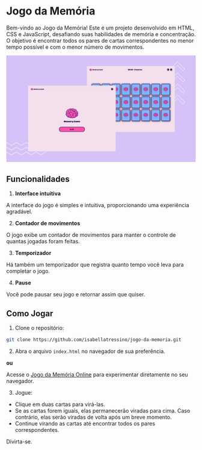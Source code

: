# Jogo da Memória

Bem-vindo ao Jogo da Memória! Este é um projeto desenvolvido em HTML, CSS e JavaScript, desafiando suas habilidades de memória e concentração. O objetivo é encontrar todos os pares de cartas correspondentes no menor tempo possível e com o menor número de movimentos.

![](images/screenshoot.jpg)

## Funcionalidades

1. **Interface intuitiva**

A interface do jogo é simples e intuitiva, proporcionando uma experiência agradável.

2. **Contador de movimentos**

O jogo exibe um contador de movimentos para manter o controle de quantas jogadas foram feitas.

3. **Temporizador**

Há também um temporizador que registra quanto tempo você leva para completar o jogo.

4. **Pause**

Você pode pausar seu jogo e retornar assim que quiser.

## Como Jogar

1. Clone o repositório:

```bash
git clone https://github.com/isabellatressino/jogo-da-memoria.git
```

2. Abra o arquivo `index.html` no navegador de sua preferência.

**ou**

Acesse o [Jogo da Memória Online]() para experimentar diretamente no seu navegador.

3. Jogue:
- Clique em duas cartas para virá-las.
- Se as cartas forem iguais, elas permanecerão viradas para cima. Caso contrário, elas serão viradas de volta após um breve momento.
- Continue virando as cartas até encontrar todos os pares correspondentes.

Divirta-se.